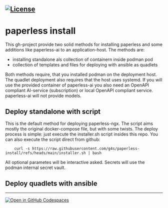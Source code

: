 <!-- SPDX-License-Identifier BSD-3-Clause -->
[![License](https://img.shields.io/badge/License-BSD_3--Clause-blue.svg)](https://opensource.org/licenses/BSD-3-Clause)
---

# paperless install
This gh-project provide two solid methods for installing paperless and some 
additions like paperless-ai to an application-host. The methods are:

  * installing standalone als collection of containern inside podman pod
  * collection of templates and files for deploying with ansible as quadlets

Both methods require, that you installed podman on the deployment host. The
quadlet deployment also requires that the host uses systemd. If you will use
the provided container of paperless-ai you also need an OpenAPI compliant
AI-service (subscription) or local OpenAPI compliant service. paperless-ai
will not provide models. 

## Deploy standalone with script
This is the default method for deploying paperless-ngx. The script aims mostly
the original docker-compose file, but with some twists. The deploy process is
simple: just execute the installer.sh script insides this repo. You can also
execute the script direct from github:

```
    curl -s https://raw.githubusercontent.com/g4s/paperless-install/refs/heads/main/installer.sh | bash 
```
All optional parametes will be interactive asked. Secrets will use the podman
internal secret vault.

## Deploy quadlets with ansible

---
[![Open in GitHub Codespaces](https://github.com/codespaces/badge.svg)](https://github.com/codespaces/new?hide_repo_select=true&ref=main&repo=963338797)